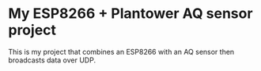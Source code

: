 # My ESP8266 + Plantower AQ sensor project

This is my project that combines an ESP8266 with an AQ sensor then broadcasts data over UDP.
